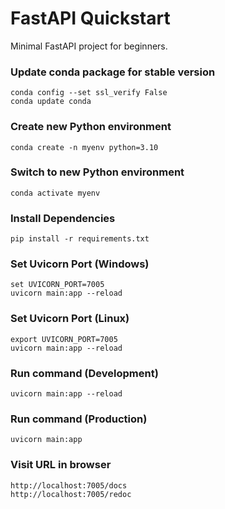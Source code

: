 # FastAPI Quickstart #

Minimal FastAPI project for beginners.

### Update conda package for stable version ###
```
conda config --set ssl_verify False
conda update conda
```

### Create new Python environment ###
```
conda create -n myenv python=3.10
```

### Switch to new Python environment ###
```
conda activate myenv
```

### Install Dependencies
```
pip install -r requirements.txt
```

### Set Uvicorn Port (Windows) ###
```
set UVICORN_PORT=7005
uvicorn main:app --reload
```

### Set Uvicorn Port (Linux) ###
```
export UVICORN_PORT=7005
uvicorn main:app --reload
```

### Run command (Development) ###
```
uvicorn main:app --reload
```

### Run command (Production) ###
```
uvicorn main:app
```

### Visit URL in browser ###
```
http://localhost:7005/docs
http://localhost:7005/redoc
```
